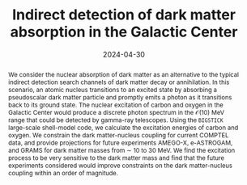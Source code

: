 ---
title: "Indirect detection of dark matter absorption in the Galactic Center"
collection: publications
permalink: /publication/2024-UT-DM
date: 2024-04-30
# link: 'https://journals.aps.org/prd/abstract/????????????'
arxiv: 'https://arxiv.org/abs/2404.17418'
inspirehep: 'https://inspirehep.net/literature/2781328'
citation: 'Kimberly K. Boddy, Bhaskar Dutta, Addy J. Evans, <strong>Wei-Chih Huang</strong>, Stacie Moltner, Louis E. Strigari. <i>In Review</i>'
abstract: 'We consider the nuclear absorption of dark matter as an alternative to the typical indirect detection search channels of dark matter decay or annihilation.
In this scenario, an atomic nucleus transitions to an excited state by absorbing a pseudoscalar dark matter particle and promptly emits a photon as it transitions back to its ground state.
The nuclear excitation of carbon and oxygen in the Galactic Center would produce a discrete photon spectrum in the $\mathcal{O}(10)$ MeV range that could be detected by gamma-ray telescopes.
Using the $\texttt{BIGSTICK}$ large-scale shell-model code, we calculate the excitation energies of carbon and oxygen.
We constrain the dark matter-nucleus coupling for current COMPTEL data, and provide projections for future experiments AMEGO-X, e-ASTROGAM, and GRAMS for dark matter masses from $\sim$ 10 to 30 MeV. We find the excitation process to be very sensitive to the dark matter mass and find that the future experiments considered would improve constraints on the dark matter-nucleus coupling within an order of magnitude.'
---
